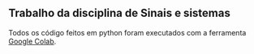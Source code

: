 ## Trabalho da disciplina de Sinais e sistemas

Todos os código feitos em python foram executados com a  ferramenta [Google Colab](https://colab.research.google.com/notebooks/intro.ipynb).